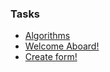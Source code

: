 ### Tasks
* [Algorithms](https://www.coursera.org/course/algs4partI)
* [Welcome Aboard!](https://github.com/rolling-scopes-school/tasks/blob/master/tasks/welcome-aboard.md)
* [Create form!](https://github.com/rolling-scopes-school/tasks/blob/master/tasks/create_form.md)

